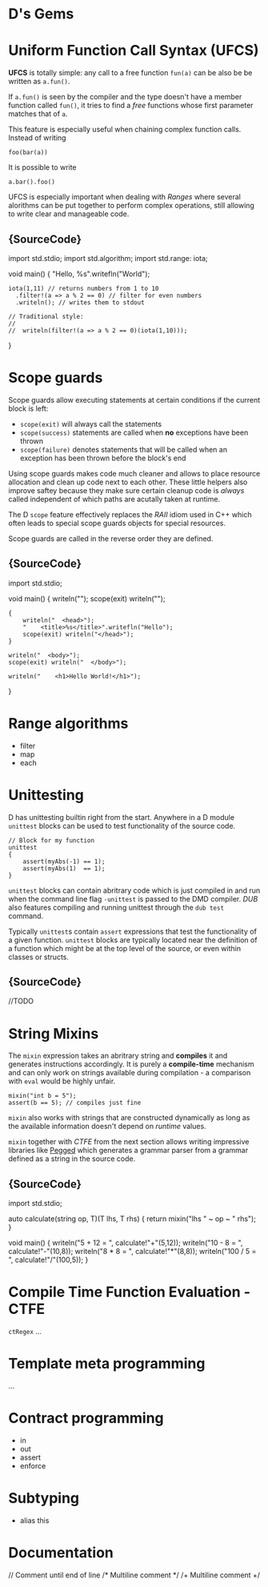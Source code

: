 # D's Gems
# Uniform Function Call Syntax (UFCS)

**UFCS** is totally simple: any call to a free function 
`fun(a)` can be also be be written as `a.fun()`.

If `a.fun()` is seen by the compiler and the type doesn't
have a member function called `fun()`, it tries to find a
*free* functions whose first parameter matches that of `a`.

This feature is especially useful when chaining complex
function calls. Instead of writing

    foo(bar(a))

It is possible to write

    a.bar().foo()

UFCS is especially important when dealing with
*Ranges* where several alorithms can be put
together to perform complex operations, still allowing
to write clear and manageable code.

## {SourceCode}

import std.stdio;
import std.algorithm;
import std.range: iota;

void main()
{
    "Hello, %s".writefln("World");

    iota(1,11) // returns numbers from 1 to 10
      .filter!(a => a % 2 == 0) // filter for even numbers
      .writeln(); // writes them to stdout

    // Traditional style:
    //
    //  writeln(filter!(a => a % 2 == 0)(iota(1,10)));
}

# Scope guards

Scope guards allow executing statements at certain conditions
if the current block is left:

* `scope(exit)` will always call the statements
* `scope(success)` statements are called when **no** exceptions
  have been thrown
* `scope(failure)` denotes statements that will be called when
  an exception has been thrown before the block's end

Using scope guards makes code much cleaner and allows to place
resource allocation and clean up code next to each other.
These little helpers also improve saftey because they make sure
certain cleanup code is *always* called independent of which paths
are acutally taken at runtime.

The D `scope` feature effectively replaces the *RAII* idiom
used in C++ which often leads to special scope guards objects
for special resources.

Scope guards are called in the reverse order they are defined.

## {SourceCode}

import std.stdio;

void main()
{
    writeln("<html>");
    scope(exit) writeln("</html>");

    {
        writeln("  <head>");
        "    <title>%s</title>".writefln("Hello");
        scope(exit) writeln("</head>");
    }

    writeln("  <body>");
    scope(exit) writeln("  </body>");

    writeln("    <h1>Hello World!</h1>");
}

# Range algorithms

* filter
* map
* each


# Unittesting

D has unittesting builtin right from the start. Anywhere
in a D module `unittest` blocks can be used to test
functionality of the source code.
 
    // Block for my function
    unittest 
    {
        assert(myAbs(-1) == 1);
        assert(myAbs(1)  == 1);
    }

`unittest` blocks can contain abritrary code which is just
compiled in and run when the command line flag `-unittest`
is passed to the DMD compiler. *DUB* also features compiling
and running unittest through the `dub test` command.

Typically `unittest`s contain `assert` expressions that test
the functionality of a given function. `unittest` blocks
are typically located near the definition of a function
which might be at the top level of the source, or even
within classes or structs.

## {SourceCode}

//TODO

# String Mixins

The `mixin` expression takes an abritrary string and
**compiles** it and generates instructions accordingly. It
is purely a **compile-time** mechanism and can only work
on strings available during compilation - a comparison
with `eval` would be highly unfair.

    mixin("int b = 5");
    assert(b == 5); // compiles just fine

`mixin` also works with strings that are constructed
dynamically as long as the available information doesn't
depend on *runtime* values.

`mixin` together with *CTFE* from the next section allows
writing impressive libraries like [Pegged](https://github.com/PhilippeSigaud/Pegged)
which generates
a grammar parser from a grammar defined as a string
in the source code.

## {SourceCode}

import std.stdio;

auto calculate(string op, T)(T lhs, T rhs)
{
    return mixin("lhs " ~ op ~ " rhs");
}

void main()
{
    writeln("5 + 12 = ", calculate!"+"(5,12));
    writeln("10 - 8 = ", calculate!"-"(10,8));
    writeln("8 * 8 = ", calculate!"*"(8,8));
    writeln("100 / 5 = ", calculate!"/"(100,5));
}

# Compile Time Function Evaluation - CTFE

`ctRegex`
...

# Template meta programming

...

# Contract programming

- in
- out
- assert
- enforce

# Subtyping

* alias this

# Documentation

  // Comment until end of line
  /* Multiline comment */
  /+ Multiline comment +/
